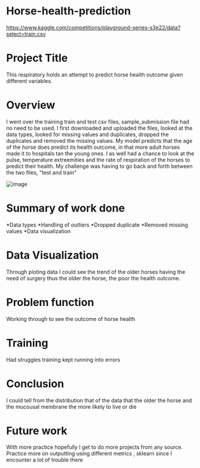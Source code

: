# Horse-health-prediction
https://www.kaggle.com/competitions/playground-series-s3e22/data?select=train.csv
# Project Title
This respiratory holds an attempt to predict horse health outcome given different variables.

# Overview
I went over the training train and test csv files, sample_submission file had no need to be used. I first downloaded and uploaded the files, looked at the data types, looked for missing values and duplicates, dropped the duplicates and removed the missing values.
My model predicts that the age of the horse does predict its health outcome, in that more adult horses made it to hospitals tan the young ones.
I as well had a chance to look at the pulse, temperature extreemities and the rate of respiration of the horses to predict their health.
My challenge was having to go back and forth between the two files, "test and train"



![image](https://github.com/zso6685/Horse-health-prediction/assets/123700251/6c39a404-16ef-4019-a82f-00d50327e1a9)


# Summary of work done
*Data types
*Handling of outliers
*Dropped duplicate
*Removed missing values
*Data visualization

# Data Visualization
Through ploting data I could see the trend of the older horses having the need of surgery thus the older the horse, the poor the health outcome.

# Problem function
Working through to see the outcome of horse health
# Training
Had struggles training kept running into errors
# Conclusion
I could tell from the distribution that of the data that the older the horse and the mucousal membrane the more likely to live or die
# Future work
With more practice hopefully I get to do more projects from any source.
Practice more on outputting using different metrics , sklearn since I encounter a lot of trouble there
